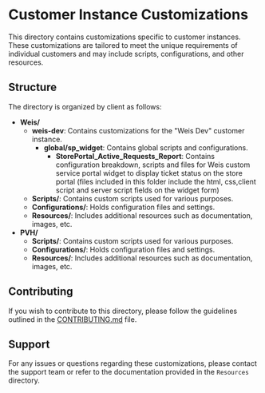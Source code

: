 # Customer Instance Customizations

This directory contains customizations specific to customer instances. These customizations are tailored to meet the unique requirements of individual customers and may include scripts, configurations, and other resources.

## Structure

The directory is organized by client as follows:

- **Weis/**
  - **weis-dev**: Contains customizations for the "Weis Dev" customer instance.
    - **global/sp_widget**: Contains global scripts and configurations.
      - **StorePortal_Active_Requests_Report**: Contains configuration breakdown, scripts and files for Weis custom service portal widget to display ticket status on the store portal (files included in this folder include the html, css,client script and server script fields on the widget form)
  - **Scripts/**: Contains custom scripts used for various purposes.
  - **Configurations/**: Holds configuration files and settings.
  - **Resources/**: Includes additional resources such as documentation, images, etc.
- **PVH/**
  - **Scripts/**: Contains custom scripts used for various purposes.
  - **Configurations/**: Holds configuration files and settings.
  - **Resources/**: Includes additional resources such as documentation, images, etc.


## Contributing

If you wish to contribute to this directory, please follow the guidelines outlined in the [CONTRIBUTING.md](../CONTRIBUTING.md) file.

## Support

For any issues or questions regarding these customizations, please contact the support team or refer to the documentation provided in the `Resources` directory.
